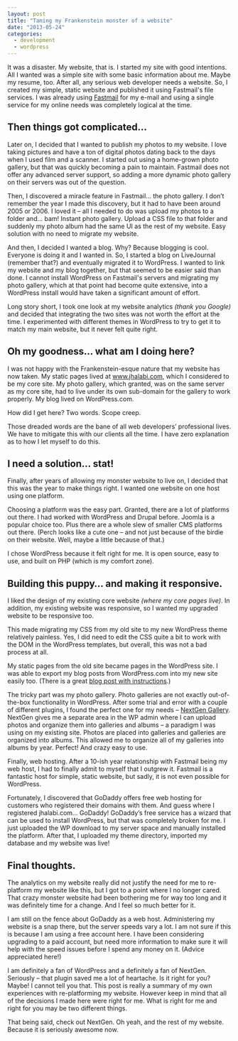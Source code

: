 ```yaml
---
layout: post
title: "Taming my Frankenstein monster of a website"
date: "2013-05-24"
categories:
  - development
  - wordpress
---
```


It was a disaster. My website, that is. I started my site with good intentions. All I wanted was a simple site with some basic information about me. Maybe my resume, too. After all, any serious web developer needs a website. So, I created my simple, static website and published it using Fastmail's file services. I was already using [Fastmail](http://www.fastmail.fm/) for my e-mail and using a single service for my online needs was completely logical at the time.

## Then things got complicated...

Later on, I decided that I wanted to publish my photos to my website.  I love taking pictures and have a ton of digital photos dating back to the days when I used film and a scanner.  I started out using a home-grown photo gallery, but that was quickly becoming a pain to maintain.  Fastmail does not offer any advanced server support, so adding a more dynamic photo gallery on their servers was out of the question.

Then, I discovered a miracle feature in Fastmail... the photo gallery.  I don’t remember the year I made this discovery, but it had to have been around 2005 or 2006.  I loved it – all I needed to do was upload my photos to a folder and… bam!  Instant photo gallery.  Upload a CSS file to that folder and suddenly my photo album had the same UI as the rest of my website.  Easy solution with no need to migrate my website.

And then, I decided I wanted a blog. Why? Because blogging is cool. Everyone is doing it and I wanted in. So, I started a blog on LiveJournal (remember that?) and eventually migrated it to WordPress.  I wanted to link my website and my blog together, but that seemed to be easier said than done.  I cannot install WordPress on Fastmail's servers and migrating my photo gallery, which at that point had become quite extensive, into a WordPress install would have taken a significant amount of effort.

Long story short, I took one look at my website analytics _(thank you Google)_ and decided that integrating the two sites was not worth the effort at the time.  I experimented with different themes in WordPress to try to get it to match my main website, but it never felt quite right.

## Oh my goodness... what am I doing here?

I was not happy with the Frankenstein-esque nature that my website has now taken.  My static pages lived at www.jhalabi.com, which I considered to be my core site.  My photo gallery, which granted, was on the same server as my core site, had to live under its own sub-domain for the gallery to work properly.  My blog lived on WordPress.com.

How did I get here?  Two words.  Scope creep.

Those dreaded words are the bane of all web developers’ professional lives.  We have to mitigate this with our clients all the time.  I have zero explanation as to how I let myself to do this.

## I need a solution... stat!

Finally, after years of allowing my monster website to live on, I decided that this was the year to make things right.  I wanted one website on one host using one platform.

Choosing a platform was the easy part.  Granted, there are a lot of platforms out there.  I had worked with WordPress and Drupal before.  Joomla is a popular choice too.  Plus there are a whole slew of smaller CMS platforms out there.  (Perch looks like a cute one – and not just because of the birdie on their website. Well, maybe a little because of that.)

I chose WordPress because it felt right for me.  It is open source, easy to use, and built on PHP (which is my comfort zone).

## Building this puppy… and making it responsive.

I liked the design of my existing core website _(where my core pages live)_.  In addition, my existing website was responsive, so I wanted my upgraded website to be responsive too.

This made migrating my CSS from my old site to my new WordPress theme relatively painless.  Yes, I did need to edit the CSS quite a bit to work with the DOM in the WordPress templates, but overall, this was not a bad process at all.

My static pages from the old site became pages in the WordPress site.  I was able to export my blog posts from WordPress.com into my new site easily too.  (There is a great [blog post with instructions](http://www.problogger.net/archives/2009/01/03/how-to-move-from-wordpresscom-to-wordpressorg/).)

The tricky part was my photo gallery.  Photo galleries are not exactly out-of-the-box functionality in WordPress.  After some trial and error with a couple of different plugins, I found the perfect one for my needs – [NextGen Gallery](http://wordpress.org/plugins/nextgen-gallery/).  NextGen gives me a separate area in the WP admin where I can upload photos and organize them into galleries and albums – a paradigm I was using on my existing site.  Photos are placed into galleries and galleries are organized into albums.  This allowed me to organize all of my galleries into albums by year.  Perfect!  And crazy easy to use.

Finally, web hosting.  After a 10-ish year relationship with Fastmail being my web host, I had to finally admit to myself that I outgrew it.  Fastmail is a fantastic host for simple, static website, but sadly, it is not even possible for WordPress.

Fortunately, I discovered that GoDaddy offers free web hosting for customers who registered their domains with them.  And guess where I registered jhalabi.com… GoDaddy!  GoDaddy’s free service has a wizard that can be used to install WordPress, but that was completely broken for me.  I just uploaded the WP download to my server space and manually installed the platform.  After that, I uploaded my theme directory, imported my database and my website was live!

## Final thoughts.

The analytics on my website really did not justify the need for me to re-platform my website like this, but I got to a point where I no longer cared.  That crazy monster website had been bothering me for way too long and it was definitely time for a change. And I feel so much better for it.

I am still on the fence about GoDaddy as a web host.  Administering my website is a snap there, but the server speeds vary a lot.  I am not sure if this is because I am using a free account here.  I have been considering upgrading to a paid account, but need more information to make sure it will help with the speed issues before I spend any money on it.  (Advice appreciated here!)

I am definitely a fan of WordPress and a definitely a fan of NextGen.  Seriously – that plugin saved me a lot of heartache.  Is it right for you?  Maybe!  I cannot tell you that.  This post is really a summary of my own experiences with re-platforming my website.  However keep in mind that all of the decisions I made here were right for me.  What is right for me and right for you may be two different things.

That being said, check out NextGen.  Oh yeah, and the rest of my website.  Because it is seriously awesome now.
